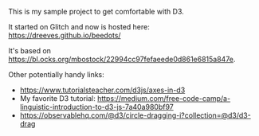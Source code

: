 This is my sample project to get comfortable with D3.

It started on Glitch and now is hosted here:
<https://dreeves.github.io/beedots/>

It's based on
<https://bl.ocks.org/mbostock/22994cc97fefaeede0d861e6815a847e>.

Other potentially handy links:

* <https://www.tutorialsteacher.com/d3js/axes-in-d3>
* My favorite D3 tutorial:
<https://medium.com/free-code-camp/a-linguistic-introduction-to-d3-js-7a40a980bf97>
* <https://observablehq.com/@d3/circle-dragging-i?collection=@d3/d3-drag>
